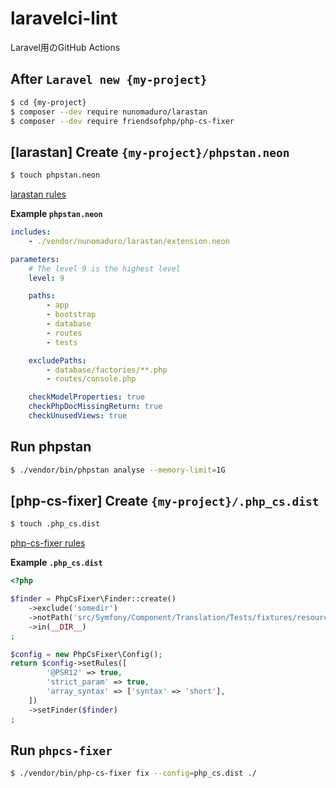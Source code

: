 # laravelci-lint

Laravel用のGitHub Actions

## After `Laravel new {my-project}`

```bash
$ cd {my-project}
$ composer --dev require nunomaduro/larastan
$ composer --dev require friendsofphp/php-cs-fixer
```

## [larastan] Create `{my-project}/phpstan.neon`

```bash
$ touch phpstan.neon
```

[larastan rules][larastan rules url]

**Example `phpstan.neon`**

```yaml
includes:
    - ./vendor/nunomaduro/larastan/extension.neon

parameters:
    # The level 9 is the highest level
    level: 9

    paths:
        - app
        - bootstrap
        - database
        - routes
        - tests

    excludePaths:
        - database/factories/**.php
        - routes/console.php

    checkModelProperties: true
    checkPhpDocMissingReturn: true
    checkUnusedViews: true
```

## Run phpstan

```bash
$ ./vendor/bin/phpstan analyse --memory-limit=1G
```

## [php-cs-fixer] Create `{my-project}/.php_cs.dist`

```bash
$ touch .php_cs.dist
```

[php-cs-fixer rules][php-cs-fixer rules url]

**Example `.php_cs.dist`**

```php
<?php

$finder = PhpCsFixer\Finder::create()
    ->exclude('somedir')
    ->notPath('src/Symfony/Component/Translation/Tests/fixtures/resources.php')
    ->in(__DIR__)
;

$config = new PhpCsFixer\Config();
return $config->setRules([
        '@PSR12' => true,
        'strict_param' => true,
        'array_syntax' => ['syntax' => 'short'],
    ])
    ->setFinder($finder)
;
```

## Run `phpcs-fixer`

```bash
$ ./vendor/bin/php-cs-fixer fix --config=php_cs.dist ./
```

[larastan rules url]: https://github.com/nunomaduro/larastan/blob/master/docs/rules.md
[php-cs-fixer rules url]: https://mlocati.github.io/php-cs-fixer-configurator/#version:2.16
